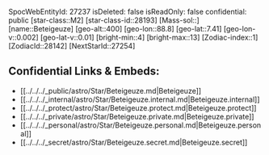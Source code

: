 ﻿---
location: [7.41,88.8,400]
type: Station
tags:
- astro/Star

---
SpocWebEntityId: 27237
isDeleted: false
isReadOnly: false
confidential: public
[star-class::M2]
[star-class-id::28193]
[Mass-sol::]
[name::Beteigeuze]
[geo-alt::400]
[geo-lon::88.8]
[geo-lat::7.41]
[geo-lon-v::0.002]
[geo-lat-v::0.01]
[bright-min::4]
[bright-max::13]
[Zodiac-index::1]
[ZodiacId::28142]
[NextStarId::27254]



## Confidential Links & Embeds: 
- [[../../../_public/astro/Star/Beteigeuze.md|Beteigeuze]] 
- [[../../../_internal/astro/Star/Beteigeuze.internal.md|Beteigeuze.internal]] 
- [[../../../_protect/astro/Star/Beteigeuze.protect.md|Beteigeuze.protect]] 
- [[../../../_private/astro/Star/Beteigeuze.private.md|Beteigeuze.private]] 
- [[../../../_personal/astro/Star/Beteigeuze.personal.md|Beteigeuze.personal]] 
- [[../../../_secret/astro/Star/Beteigeuze.secret.md|Beteigeuze.secret]]

